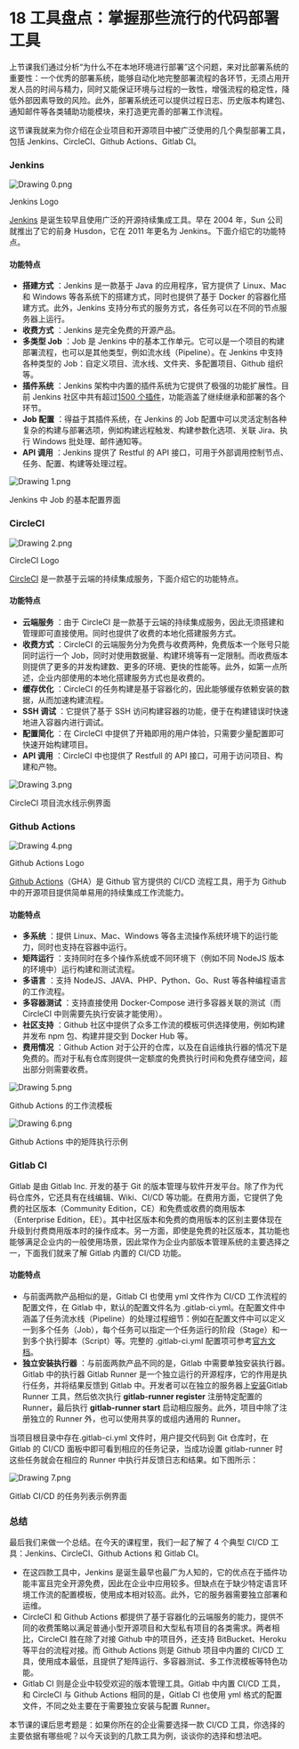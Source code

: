 # 18 工具盘点：掌握那些流行的代码部署工具

上节课我们通过分析“为什么不在本地环境进行部署”这个问题，来对比部署系统的重要性：一个优秀的部署系统，能够自动化地完整部署流程的各环节，无须占用开发人员的时间与精力，同时又能保证环境与过程的一致性，增强流程的稳定性，降低外部因素导致的风险。此外，部署系统还可以提供过程日志、历史版本构建包、通知邮件等各类辅助功能模块，来打造更完善的部署工作流程。

这节课我就来为你介绍在企业项目和开源项目中被广泛使用的几个典型部署工具，包括 Jenkins、CircleCI、Github Actions、Gitlab CI。

### Jenkins

![Drawing 0.png](assets/Ciqc1F-AFmqADoTDAADSwJG8TWA117.png)

Jenkins Logo

[Jenkins](https://www.jenkins.io/) 是诞生较早且使用广泛的开源持续集成工具。早在 2004 年，Sun 公司就推出了它的前身 Husdon，它在 2011 年更名为 Jenkins。下面介绍它的功能特点。

#### 功能特点

- **搭建方式** ：Jenkins 是一款基于 Java 的应用程序，官方提供了 Linux、Mac 和 Windows 等各系统下的搭建方式，同时也提供了基于 Docker 的容器化搭建方式。此外，Jenkins 支持分布式的服务方式，各任务可以在不同的节点服务器上运行。
- **收费方式** ：Jenkins 是完全免费的开源产品。
- **多类型 Job** ：Job 是 Jenkins 中的基本工作单元。它可以是一个项目的构建部署流程，也可以是其他类型，例如流水线（Pipeline）。在 Jenkins 中支持各种类型的 Job：自定义项目、流水线、文件夹、多配置项目、Github 组织等。
- **插件系统** ：Jenkins 架构中内置的插件系统为它提供了极强的功能扩展性。目前 Jenkins 社区中共有超过[1500 个插件](https://plugins.jenkins.io/)，功能涵盖了继续继承和部署的各个环节。
- **Job 配置** ：得益于其插件系统，在 Jenkins 的 Job 配置中可以灵活定制各种复杂的构建与部署选项，例如构建远程触发、构建参数化选项、关联 Jira、执行 Windows 批处理、邮件通知等。
- **API 调用** ：Jenkins 提供了 Restful 的 API 接口，可用于外部调用控制节点、任务、配置、构建等处理过程。

![Drawing 1.png](assets/Ciqc1F-AFoiAbc1YAAIiZzD3poU694.png)

Jenkins 中 Job 的基本配置界面

### CircleCI

![Drawing 2.png](assets/Ciqc1F-AFpGAfFjTAAAXBcXm7AQ619.png)

CircleCI Logo

[CircleCI](https://circleci.com/product/) 是一款基于云端的持续集成服务，下面介绍它的功能特点。

#### 功能特点

- **云端服务** ：由于 CircleCI 是一款基于云端的持续集成服务，因此无须搭建和管理即可直接使用。同时也提供了收费的本地化搭建服务方式。
- **收费方式** ：CircleCI 的云端服务分为免费与收费两种，免费版本一个账号只能同时运行一个 Job，同时对使用数据量、构建环境等有一定限制。而收费版本则提供了更多的并发构建数、更多的环境、更快的性能等。此外，如第一点所述，企业内部使用的本地化搭建服务方式也是收费的。
- **缓存优化** ：CircleCI 的任务构建是基于容器化的，因此能够缓存依赖安装的数据，从而加速构建流程。
- **SSH 调试** ：它提供了基于 SSH 访问构建容器的功能，便于在构建错误时快速地进入容器内进行调试。
- **配置简化** ：在 CircleCI 中提供了开箱即用的用户体验，只需要少量配置即可快速开始构建项目。
- **API 调用** ：CircleCI 中也提供了 Restfull 的 API 接口，可用于访问项目、构建和产物。

![Drawing 3.png](assets/Ciqc1F-AFqKAU29WAARwRnLOcKU376.png)

CircleCI 项目流水线示例界面

### Github Actions

![Drawing 4.png](assets/Ciqc1F-AFquAK06qAAATdguATCs007.png)

Github Actions Logo

[Github Actions](https://github.com/features/actions)（GHA）是 Github 官方提供的 CI/CD 流程工具，用于为 Github 中的开源项目提供简单易用的持续集成工作流能力。

#### 功能特点

- **多系统** ：提供 Linux、Mac、Windows 等各主流操作系统环境下的运行能力，同时也支持在容器中运行。
- **矩阵运行** ：支持同时在多个操作系统或不同环境下（例如不同 NodeJS 版本的环境中）运行构建和测试流程。
- **多语言** ：支持 NodeJS、JAVA、PHP、Python、Go、Rust 等各种编程语言的工作流程。
- **多容器测试** ：支持直接使用 Docker-Compose 进行多容器关联的测试（而 CircleCI 中则需要先执行安装才能使用）。
- **社区支持** ：Github 社区中提供了众多工作流的模板可供选择使用，例如构建并发布 npm 包、构建并提交到 Docker Hub 等。
- **费用情况** ：Github Action 对于公开的仓库，以及在自运维执行器的情况下是免费的。而对于私有仓库则提供一定额度的免费执行时间和免费存储空间，超出部分则需要收费。

![Drawing 5.png](assets/CgqCHl-AFrqAZddtAAJj5zKVbrY255.png)

Github Actions 的工作流模板

![Drawing 6.png](assets/Ciqc1F-AFsGAVzEOAAF9PCfkPQQ795.png)

Github Actions 中的矩阵执行示例

### Gitlab CI

Gitlab 是由 Gitlab Inc. 开发的基于 Git 的版本管理与软件开发平台。除了作为代码仓库外，它还具有在线编辑、Wiki、CI/CD 等功能。在费用方面，它提供了免费的社区版本（Community Edition，CE）和免费或收费的商用版本（Enterprise Edition，EE）。其中社区版本和免费的商用版本的区别主要体现在升级到付费商用版本时的操作成本。另一方面，即使是免费的社区版本，其功能也能够满足企业内的一般使用场景，因此常作为企业内部版本管理系统的主要选择之一，下面我们就来了解 Gitlab 内置的 CI/CD 功能。

#### 功能特点

- 与前面两款产品相似的是，Gitlab CI 也使用 yml 文件作为 CI/CD 工作流程的配置文件，在 Gitlab 中，默认的配置文件名为 .gitlab-ci.yml。在配置文件中涵盖了任务流水线（Pipeline）的处理过程细节：例如在配置文件中可以定义一到多个任务（Job），每个任务可以指定一个任务运行的阶段（Stage）和一到多个执行脚本（Script）等。完整的 .gitlab-ci.yml 配置项可参考[官方文档](https://docs.gitlab.com/ee/ci/yaml/README.html)。
- **独立安装执行器** ：与前面两款产品不同的是，Gitlab 中需要单独安装执行器。Gitlab 中的执行器 Gitlab Runner 是一个独立运行的开源程序，它的作用是执行任务，并将结果反馈到 Gitlab 中。开发者可以在独立的服务器上[安装](https://docs.gitlab.com/runner/install/index.html)Gitlab Runner 工具，然后依次执行 **gitlab-runner register** 注册特定配置的 Runner，最后执行 **gitlab-runner start** 启动相应服务。此外，项目中除了注册独立的 Runner 外，也可以使用共享的或组内通用的 Runner。

当项目根目录中存在.gitlab-ci.yml 文件时，用户提交代码到 Git 仓库时，在 Gitlab 的 CI/CD 面板中即可看到相应的任务记录，当成功设置 gitlab-runner 时这些任务就会在相应的 Runner 中执行并反馈日志和结果。如下图所示：

![Drawing 7.png](assets/CgqCHl-AFtSAdFLVAAJ3DhDFMt0140.png)

Gitlab CI/CD 的任务列表示例界面

### 总结

最后我们来做一个总结。在今天的课程里，我们一起了解了 4 个典型 CI/CD 工具：Jenkins、CircleCI、Github Actions 和 Gitlab CI。

- 在这四款工具中，Jenkins 是诞生最早也最广为人知的，它的优点在于插件功能丰富且完全开源免费，因此在企业中应用较多。但缺点在于缺少特定语言环境工作流的配置模板，使用成本相对较高。此外，它的服务器需要独立部署和运维。
- CircleCI 和 Github Actions 都提供了基于容器化的云端服务的能力，提供不同的收费策略以满足普通小型开源项目和大型私有项目的各类需求。两者相比，CircleCI 胜在除了对接 Github 中的项目外，还支持 BitBucket、Heroku 等平台的流程对接。而 Github Actions 则是 Github 项目中内置的 CI/CD 工具，使用成本最低，且提供了矩阵运行、多容器测试、多工作流模板等特色功能。
- Gitlab CI 则是企业中较受欢迎的版本管理工具。Gitlab 中内置 CI/CD 工具，和 CircleCI 与 Github Actions 相同的是，Gitlab CI 也使用 yml 格式的配置文件，不同之处主要在于需要独立安装与配置 Runner。

本节课的课后思考题是：如果你所在的企业需要选择一款 CI/CD 工具，你选择的主要依据有哪些呢？以今天谈到的几款工具为例，谈谈你的选择和想法吧。
